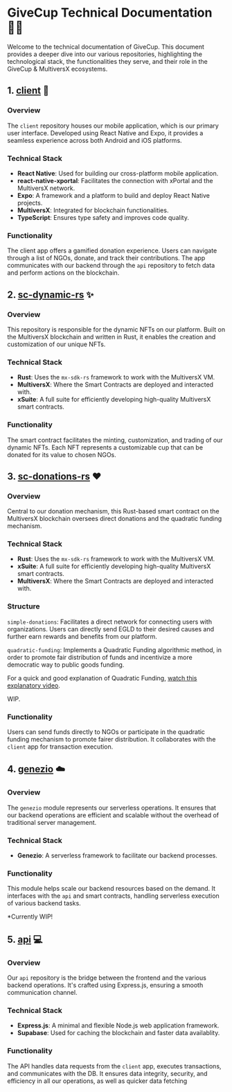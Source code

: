 # GiveCup Technical Documentation 👨‍💻

Welcome to the technical documentation of GiveCup. This document provides a deeper dive into our various repositories, highlighting the technological stack, the functionalities they serve, and their role in the GiveCup & MultiversX ecosystems.

## 1. [client](https://github.com/GiveCup/client) :iphone:

### Overview
The `client` repository houses our mobile application, which is our primary user interface. Developed using React Native and Expo, it provides a seamless experience across both Android and iOS platforms.

### Technical Stack
- **React Native**: Used for building our cross-platform mobile application.
- **react-native-xportal**: Facilitates the connection with xPortal and the MultiversX network.
- **Expo**: A framework and a platform to build and deploy React Native projects.
- **MultiversX**: Integrated for blockchain functionalities.
- **TypeScript**: Ensures type safety and improves code quality.

### Functionality
The client app offers a gamified donation experience. Users can navigate through a list of NGOs, donate, and track their contributions. The app communicates with our backend through the `api` repository to fetch data and perform actions on the blockchain.

## 2. [sc-dynamic-rs](https://github.com/GiveCup/sc-dynamic-rs) :sparkles:

### Overview
This repository is responsible for the dynamic NFTs on our platform. Built on the MultiversX blockchain and written in Rust, it enables the creation and customization of our unique NFTs.

### Technical Stack
- **Rust**: Uses the `mx-sdk-rs` framework to work with the MultiversX VM.
- **MultiversX**: Where the Smart Contracts are deployed and interacted with.
- **xSuite**: A full suite for efficiently developing high-quality MultiversX smart contracts.

### Functionality
The smart contract facilitates the minting, customization, and trading of our dynamic NFTs. Each NFT represents a customizable cup that can be donated for its value to chosen NGOs.

## 3. [sc-donations-rs](https://github.com/GiveCup/sc-donations-rs) :heart:

### Overview
Central to our donation mechanism, this Rust-based smart contract on the MultiversX blockchain oversees direct donations and the quadratic funding mechanism.

### Technical Stack
- **Rust**: Uses the `mx-sdk-rs` framework to work with the MultiversX VM.
- **xSuite**: A full suite for efficiently developing high-quality MultiversX smart contracts.
- **MultiversX**: Where the Smart Contracts are deployed and interacted with.

### Structure
`simple-donations`: Facilitates a direct network for connecting users with organizations. Users can directly send EGLD to their desired causes and further earn rewards and benefits from our platform.

`quadratic-funding`: Implements a Quadratic Funding algorithmic method, in order to promote fair distribution of funds and incentivize a more democratic way to public goods funding.


For a quick and good explanation of Quadratic Funding, [watch this explanatory video](https://www.youtube.com/watch?v=HJljTtLnymE).

WIP.

### Functionality
Users can send funds directly to NGOs or participate in the quadratic funding mechanism to promote fairer distribution. It collaborates with the `client` app for transaction execution.

## 4. [genezio](https://github.com/GiveCup/genezio) :cloud:

### Overview
The `genezio` module represents our serverless operations. It ensures that our backend operations are efficient and scalable without the overhead of traditional server management.

### Technical Stack
- **Genezio**: A serverless framework to facilitate our backend processes.

### Functionality
This module helps scale our backend resources based on the demand. It interfaces with the `api` and smart contracts, handling serverless execution of various backend tasks.

*Currently WIP!

## 5. [api](https://github.com/GiveCup/api) :computer:

### Overview
Our `api` repository is the bridge between the frontend and the various backend operations. It's crafted using Express.js, ensuring a smooth communication channel.

### Technical Stack
- **Express.js**: A minimal and flexible Node.js web application framework.
- **Supabase**: Used for caching the blockchain and faster data availablity.

### Functionality
The API handles data requests from the `client` app, executes transactions, and communicates with the DB. It ensures data integrity, security, and efficiency in all our operations, as well as quicker data fetching



